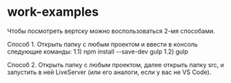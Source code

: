 # work-examples

Чтобы посмотреть вертску можно воспользоваться 2-мя способами.

Способ 1. Открыть папку с любым проектом и ввести в консоль следующие команды:
      1.1) npm install --save-dev gulp
      1.2) gulp
      
Способ 2. Открыть папку с любым проектом, далее открыть папку src, и запустить в ней LiveServer (или его аналоги, если у вас не VS Code).
  
